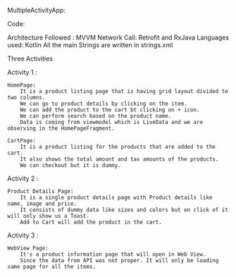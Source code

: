 MultipleActivityApp:

Code:

Architecture Followed : MVVM
Network Call: Retrofit and RxJava
Languages used: Kotlin
All the main Strings are written in strings.xml


Three Activities 

Activity 1 :

	HomePage:
		It is a product listing page that is having grid layout divided to two columns.
		We can go to product details by clicking on the item.
		We can add the product to the cart bt clicking on + icon.
		We can perform search based on the product name.
		Data is coming from viewmodel which is LiveData and we are observing in the HomePageFragment.

	CartPage:
		It is a product listing for the products that are added to the cart.
		It also shows the total amount and tax amounts of the products.
		We can checkout but it is dummy.

Activity 2 :

	Product Details Page:
		It is a single product details page with Product details like name, image and price.
		It consists of dummy data like sizes and colors but on click of it will only show us a Toast.
		Add to Cart will add the product in the cart.

Activity 3 :

	WebView Page:
		It's a product information page that will open in Web View.
		Since the data from API was not proper. It will only be loading same page for all the items.

